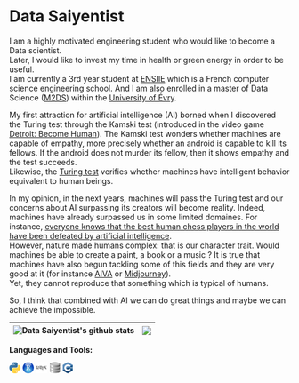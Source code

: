 # Data Saiyentist

I am a highly motivated engineering student who would like to become a Data scientist.
</br>
Later, I would like to invest my time in health or green energy in order to be useful.
</br>
I am currently a 3rd year student at [ENSIIE](https://www.ensiie.fr/) which is a French computer science engineering school. And I am also enrolled in a master of Data Science ([M2DS](http://www.math-evry.cnrs.fr/departement/doku.php?id=formation:master:m2ds)) within the [University of Évry](https://www.univ-evry.fr/accueil.html).

My first attraction for artificial intelligence (AI) borned when I discovered the Turing test through the Kamski test (introduced in the video game [Detroit: Become Human](https://www.quanticdream.com/en/detroit-become-human)). The Kamski test wonders whether machines are capable of empathy, more precisely whether an android is capable to kill its fellows. If the android does not murder its fellow, then it shows empathy and the test succeeds.
</br>
Likewise, the [Turing test](http://www-logic.stanford.edu/seminar/1213/Hawke_TuringTest.pdf) verifies whether machines have intelligent behavior equivalent to human beings.

In my opinion, in the next years, machines will pass the Turing test and our concerns about AI surpassing its creators will become reality. Indeed, machines have already surpassed us in some limited domaines. For instance, [everyone knows that the best human chess players in the world have been defeated by artificial intelligence](https://www.youtube.com/watch?v=KF6sLCeBj0s).
</br>
However, nature made humans complex: that is our character trait. Would machines be able to create a paint, a book or a music ? It is true that machines have also begun tackling some of this fields and they are very good at it (for instance [AIVA](https://aiva.ai/) or [Midjourney](https://www.midjourney.com/home/?callbackUrl=%2Fapp%2F)). 
</br>
Yet, they cannot reproduce that something which is typical of humans.

So, I think that combined with AI we can do great things and maybe we can achieve the impossible.

| <img align="center" src="https://github-readme-stats-three-xi-19.vercel.app/api?username=DataSaiyentist&show_icons=true&bg_color=30,e96443,904e95&title_color=fff&text_color=fff&hide_border=true&count_private=true&include_all_commits=true" alt="Data Saiyentist's github stats" /> | <img align="center" src="https://github-readme-stats-three-xi-19.vercel.app/api/top-langs/?username=DataSaiyentist&layout=compact&bg_color=30,e96443,904e95&title_color=fff&text_color=fff&hide_border=true&count_private=true" /> |
| ------------- | ------------- |

**Languages and Tools:**

<code><img height="20" src="https://github.com/DataSaiyentist/DataSaiyentist/blob/7e6a1b56d6ab0def623d15297afe28e8c9136ec9/src/python.png"></code>
<code><img height="20" src="https://github.com/DataSaiyentist/DataSaiyentist/blob/7e6a1b56d6ab0def623d15297afe28e8c9136ec9/src/rstudio.png"></code>
<code><img height="20" src="https://github.com/DataSaiyentist/DataSaiyentist/blob/7e6a1b56d6ab0def623d15297afe28e8c9136ec9/src/latex.png"></code>
<code><img height="20" src="https://github.com/DataSaiyentist/DataSaiyentist/blob/3f900dea455c01b5bc6c4e219548d6d7fb91c89d/src/dbbrowser.png"></code>
<code><img height="20" src="https://github.com/DataSaiyentist/DataSaiyentist/blob/7e6a1b56d6ab0def623d15297afe28e8c9136ec9/src/c++.png"></code>
